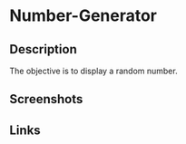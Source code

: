 # Number-Generator

## Description

The objective is to display a random number.

## Screenshots

## Links